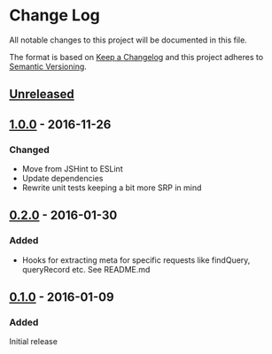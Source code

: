 # Change Log

All notable changes to this project will be documented in this file.

The format is based on [Keep a Changelog](http://keepachangelog.com/)
and this project adheres to [Semantic Versioning](http://semver.org/).

## [Unreleased]

## [1.0.0] - 2016-11-26
### Changed
* Move from JSHint to ESLint
* Update dependencies
* Rewrite unit tests keeping a bit more SRP in mind

## [0.2.0] - 2016-01-30
### Added
* Hooks for extracting meta for specific requests like findQuery, queryRecord etc. See README.md

## [0.1.0] - 2016-01-09
### Added
Initial release

[Unreleased]: https://github.com/raido/ember-json-serializer-meta/compare/1.0.0...develop
[1.0.0]: https://github.com/raido/ember-json-serializer-meta/compare/0.2.0...1.0.0
[0.2.0]: https://github.com/raido/ember-json-serializer-meta/compare/0.1.0...0.2.0
[0.1.0]: https://github.com/raido/ember-json-serializer-meta/commits/0.1.0
